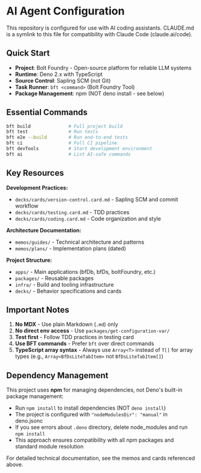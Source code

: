 # AI Agent Configuration

This repository is configured for use with AI coding assistants. CLAUDE.md is a
symlink to this file for compatibility with Claude Code (claude.ai/code).

## Quick Start

- **Project**: Bolt Foundry - Open-source platform for reliable LLM systems
- **Runtime**: Deno 2.x with TypeScript
- **Source Control**: Sapling SCM (not Git)
- **Task Runner**: `bft <command>` (Bolt Foundry Tool)
- **Package Management**: npm (NOT deno install - see below)

## Essential Commands

```bash
bft build              # Full project build
bft test               # Run tests
bft e2e --build        # Run end-to-end tests
bft ci                 # Full CI pipeline
bft devTools           # Start development environment
bft ai                 # List AI-safe commands
```

## Key Resources

**Development Practices:**

- `decks/cards/version-control.card.md` - Sapling SCM and commit workflow
- `decks/cards/testing.card.md` - TDD practices
- `decks/cards/coding.card.md` - Code organization and style

**Architecture Documentation:**

- `memos/guides/` - Technical architecture and patterns
- `memos/plans/` - Implementation plans (dated)

**Project Structure:**

- `apps/` - Main applications (bfDb, bfDs, boltFoundry, etc.)
- `packages/` - Reusable packages
- `infra/` - Build and tooling infrastructure
- `decks/` - Behavior specifications and cards

## Important Notes

1. **No MDX** - Use plain Markdown (`.md`) only
2. **No direct env access** - Use `packages/get-configuration-var/`
3. **Test first** - Follow TDD practices in testing card
4. **Use BFT commands** - Prefer `bft` over direct commands
5. **TypeScript array syntax** - Always use `Array<T>` instead of `T[]` for
   array types (e.g., `Array<BfDsLiteTabItem>` not `BfDsLiteTabItem[]`)

## Dependency Management

This project uses **npm** for managing dependencies, not Deno's built-in package
management:

- Run `npm install` to install dependencies (NOT `deno install`)
- The project is configured with `"nodeModulesDir": "manual"` in deno.jsonc
- If you see errors about `.deno` directory, delete node_modules and run
  `npm install`
- This approach ensures compatibility with all npm packages and standard module
  resolution

For detailed technical documentation, see the memos and cards referenced above.
